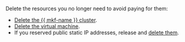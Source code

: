 Delete the resources you no longer need to avoid paying for them:

* [Delete the {{ mkf-name }} cluster](../../../managed-kafka/operations/cluster-delete.md).
* [Delete the virtual machine](../../../compute/operations/vm-control/vm-delete.md).
* If you reserved public static IP addresses, release and [delete them](../../../vpc/operations/address-delete.md).
